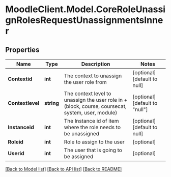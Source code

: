 # MoodleClient.Model.CoreRoleUnassignRolesRequestUnassignmentsInner

## Properties

Name | Type | Description | Notes
------------ | ------------- | ------------- | -------------
**Contextid** | **int** | The context to unassign the user role from | [optional] [default to null]
**Contextlevel** | **string** | The context level to unassign the user role in +                                    (block, course, coursecat, system, user, module) | [optional] [default to "null"]
**Instanceid** | **int** | The Instance id of item where the role needs to be unassigned | [optional] [default to null]
**Roleid** | **int** | Role to assign to the user | [optional] 
**Userid** | **int** | The user that is going to be assigned | [optional] 

[[Back to Model list]](../README.md#documentation-for-models) [[Back to API list]](../README.md#documentation-for-api-endpoints) [[Back to README]](../README.md)

